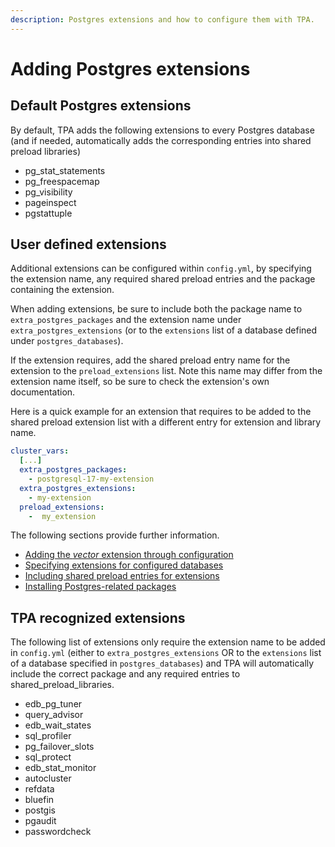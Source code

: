 ```yaml
---
description: Postgres extensions and how to configure them with TPA.
---
```


# Adding Postgres extensions

## Default Postgres extensions
By default, TPA adds the following extensions to every Postgres database
(and if needed, automatically adds the corresponding entries into shared
preload libraries)

  - pg_stat_statements
  - pg_freespacemap
  - pg_visibility
  - pageinspect
  - pgstattuple

## User defined extensions
Additional extensions can be configured within `config.yml`, by
specifying the extension name, any required shared preload entries and
the package containing the extension. 

When adding extensions, be sure to include both the package name to `extra_postgres_packages` 
and the extension name under `extra_postgres_extensions` (or to the `extensions` list of a
database defined under `postgres_databases`). 

If the extension requires, add the shared preload entry name for the extension to
the `preload_extensions` list. Note this name may differ from the extension name itself, 
so be sure to check the extension's own documentation.

Here is a quick example for an extension that requires to be added to the shared preload extension list
with a different entry for extension and library name.
```yaml
cluster_vars:
  [...]
  extra_postgres_packages:
    - postgresql-17-my-extension
  extra_postgres_extensions:
    - my-extension
  preload_extensions:
    -  my_extension
```

The following sections provide further information.

- [Adding the *vector* extension through configuration](reconciling-local-changes.md)
- [Specifying extensions for configured databases](postgres_databases.md)
- [Including shared preload entries for extensions](postgresql.conf.md#shared_preload_libraries)
- [Installing Postgres-related packages](postgres_installation_method_pkg.md)

## TPA recognized extensions
The following list of extensions only require the extension name to be
added in `config.yml` (either to `extra_postgres_extensions` OR to the
`extensions` list of a database specified in `postgres_databases`) and
TPA will automatically include the correct package and any required
entries to shared_preload_libraries.
- edb_pg_tuner
- query_advisor
- edb_wait_states
- sql_profiler
- pg_failover_slots
- sql_protect
- edb_stat_monitor
- autocluster
- refdata
- bluefin
- postgis
- pgaudit
- passwordcheck
